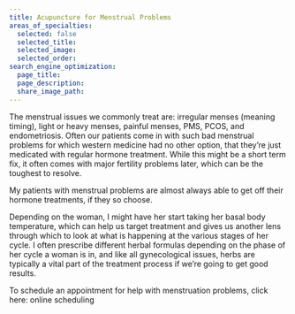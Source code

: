 ```yaml
---
title: Acupuncture for Menstrual Problems
areas_of_specialties:
  selected: false
  selected_title:
  selected_image:
  selected_order:
search_engine_optimization:
  page_title:
  page_description:
  share_image_path:
---
```


The menstrual issues we commonly treat are: irregular menses (meaning timing), light or heavy menses, painful menses, PMS, PCOS, and endometriosis. Often our patients come in with such bad menstrual problems for which western medicine had no other option, that they’re just medicated with regular hormone treatment. While this might be a short term fix, it often comes with major fertility problems later, which can be the toughest to resolve.

My patients with menstrual problems are almost always able to get off their hormone treatments, if they so choose.

Depending on the woman, I might have her start taking her basal body temperature, which can help us target treatment and gives us another lens through which to look at what is happening at the various stages of her cycle. I often prescribe different herbal formulas depending on the phase of her cycle a woman is in, and like all gynecological issues, herbs are typically a vital part of the treatment process if we’re going to get good results.

To schedule an appointment for help with menstruation problems, click here: online scheduling